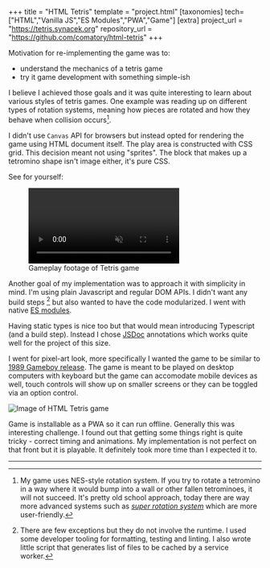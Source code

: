 +++
title = "HTML Tetris"
template = "project.html"
[taxonomies]
tech=["HTML","Vanilla JS","ES Modules","PWA","Game"]
[extra]
project_url = "https://tetris.synacek.org"
repository_url = "https://github.com/comatory/html-tetris"
+++

Motivation for re-implementing the game was to:

* understand the mechanics of a tetris game
* try it game development with something simple-ish

I believe I achieved those goals and it was quite interesting to learn about various styles of tetris games. One example was reading up on different types of rotation systems, meaning how pieces are rotated and how they behave when collision occurs[^1].

I didn't use `Canvas` API for browsers but instead opted for rendering the game using HTML document itself. The play area is constructed with CSS grid. This decision meant not using "sprites". The block that makes up a tetromino shape isn't image either, it's pure CSS.

See for yourself:

<div class="centered">
  <figure>
    <video
     controls=""
     muted=""
     title="Tetris game"
     src="/video/html-tetris.mov"
     class="responsive-media"
    >
    </video>
    <figcaption>
      Gameplay footage of Tetris game
    </figcaption>
  </figure>
</div>

Another goal of my implementation was to approach it with simplicity in mind. I'm using plain Javascript and regular DOM APIs. I didn't want any build steps [^2] but also wanted to have the code modularized. I went with native [ES modules](https://developer.mozilla.org/en-US/).

Having static types is nice too but that would mean introducing Typescript (and a build step). Instead I chose [JSDoc](https://jsdoc.app/) annotations which works quite well for the project of this size.

I went for pixel-art look, more specifically I wanted the game to be similar to [1989 Gameboy release](https://en.wikipedia.org/wiki/Tetris_(Game_Boy_video_game)). The game is meant to be played on desktop computers with keyboard but the game can accomodate mobile devices as well, touch controls will show up on smaller screens or they can be toggled via an option control.

<img src="/image/html-tetris.png" class="centered responsive-media" alt="Image of HTML Tetris game" />

Game is installable as a PWA so it can run offline. Generally this was interesting challenge. I found out that getting some things right is quite tricky - correct timing and animations. My implementation is not perfect on that front but it is playable. It definitely took more time than I expected it to.

---

[^1]: My game uses NES-style rotation system. If you try to rotate a tetromino in a way where it would bump into a wall or other fallen tetrominoes, it will not succeed. It's pretty old school approach, today there are way more advanced systems such as [*super rotation system*](https://tetris.wiki/Super_Rotation_System) which are more user-friendly.

[^2]: There are few exceptions but they do not involve the runtime. I used some developer tooling for formatting, testing and linting. I also wrote little script that generates list of files to be cached by a service worker.
